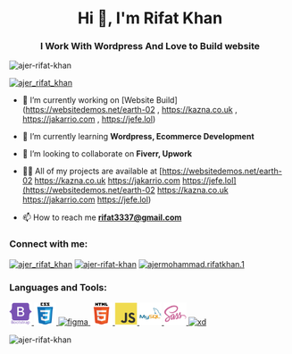 <h1 align="center">Hi 👋, I'm Rifat Khan</h1>
<h3 align="center">I Work With Wordpress And Love to Build website</h3>

<p align="left"> <img src="https://komarev.com/ghpvc/?username=ajer-rifat-khan&label=Profile%20views&color=0e75b6&style=flat" alt="ajer-rifat-khan" /> </p>

<p align="left"> <a href="https://twitter.com/ajer_rifat_khan" target="blank"><img src="https://img.shields.io/twitter/follow/ajer_rifat_khan?logo=twitter&style=for-the-badge" alt="ajer_rifat_khan" /></a> </p>

- 🔭 I’m currently working on [Website Build](https://websitedemos.net/earth-02 , https://kazna.co.uk , https://jakarrio.com , https://jefe.lol)

- 🌱 I’m currently learning **Wordpress, Ecommerce Development**

- 👯 I’m looking to collaborate on **Fiverr, Upwork**

- 👨‍💻 All of my projects are available at [https://websitedemos.net/earth-02 https://kazna.co.uk https://jakarrio.com https://jefe.lol](https://websitedemos.net/earth-02 https://kazna.co.uk https://jakarrio.com https://jefe.lol)

- 📫 How to reach me **rifat3337@gmail.com**

<h3 align="left">Connect with me:</h3>
<p align="left">
<a href="https://twitter.com/ajer_rifat_khan" target="blank"><img align="center" src="https://raw.githubusercontent.com/rahuldkjain/github-profile-readme-generator/master/src/images/icons/Social/twitter.svg" alt="ajer_rifat_khan" height="30" width="40" /></a>
<a href="https://linkedin.com/in/ajer-rifat-khan" target="blank"><img align="center" src="https://raw.githubusercontent.com/rahuldkjain/github-profile-readme-generator/master/src/images/icons/Social/linked-in-alt.svg" alt="ajer-rifat-khan" height="30" width="40" /></a>
<a href="https://fb.com/ajermohammad.rifatkhan.1" target="blank"><img align="center" src="https://raw.githubusercontent.com/rahuldkjain/github-profile-readme-generator/master/src/images/icons/Social/facebook.svg" alt="ajermohammad.rifatkhan.1" height="30" width="40" /></a>
</p>

<h3 align="left">Languages and Tools:</h3>
<p align="left"> <a href="https://getbootstrap.com" target="_blank" rel="noreferrer"> <img src="https://raw.githubusercontent.com/devicons/devicon/master/icons/bootstrap/bootstrap-plain-wordmark.svg" alt="bootstrap" width="40" height="40"/> </a> <a href="https://www.w3schools.com/css/" target="_blank" rel="noreferrer"> <img src="https://raw.githubusercontent.com/devicons/devicon/master/icons/css3/css3-original-wordmark.svg" alt="css3" width="40" height="40"/> </a> <a href="https://www.figma.com/" target="_blank" rel="noreferrer"> <img src="https://www.vectorlogo.zone/logos/figma/figma-icon.svg" alt="figma" width="40" height="40"/> </a> <a href="https://www.w3.org/html/" target="_blank" rel="noreferrer"> <img src="https://raw.githubusercontent.com/devicons/devicon/master/icons/html5/html5-original-wordmark.svg" alt="html5" width="40" height="40"/> </a> <a href="https://developer.mozilla.org/en-US/docs/Web/JavaScript" target="_blank" rel="noreferrer"> <img src="https://raw.githubusercontent.com/devicons/devicon/master/icons/javascript/javascript-original.svg" alt="javascript" width="40" height="40"/> </a> <a href="https://www.mysql.com/" target="_blank" rel="noreferrer"> <img src="https://raw.githubusercontent.com/devicons/devicon/master/icons/mysql/mysql-original-wordmark.svg" alt="mysql" width="40" height="40"/> </a> <a href="https://sass-lang.com" target="_blank" rel="noreferrer"> <img src="https://raw.githubusercontent.com/devicons/devicon/master/icons/sass/sass-original.svg" alt="sass" width="40" height="40"/> </a> <a href="https://www.adobe.com/products/xd.html" target="_blank" rel="noreferrer"> <img src="https://cdn.worldvectorlogo.com/logos/adobe-xd.svg" alt="xd" width="40" height="40"/> </a> </p>

<p><img align="center" src="https://github-readme-stats.vercel.app/api/top-langs?username=ajer-rifat-khan&show_icons=true&locale=en&layout=compact" alt="ajer-rifat-khan" /></p>
